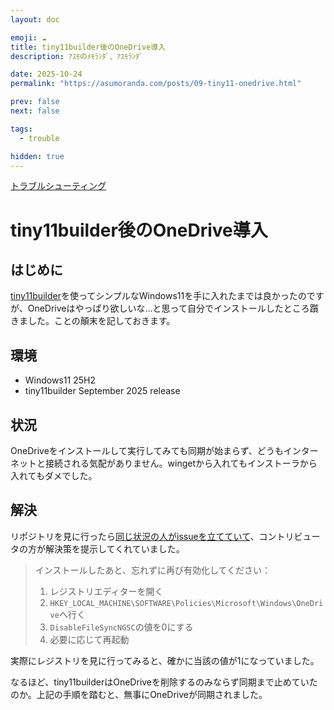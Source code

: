 ```yaml
---
layout: doc

emoji: ☁️
title: tiny11builder後のOneDrive導入
description: ｱｽﾓのﾒﾓﾗﾝﾀﾞ、ｱｽﾓﾗﾝﾀﾞ

date: 2025-10-24
permalink: "https://asumoranda.com/posts/09-tiny11-onedrive.html"

prev: false
next: false

tags:
  - trouble

hidden: true
---
```


[トラブルシューティング](../tags/trouble.md)

# tiny11builder後のOneDrive導入

## はじめに

[tiny11builder](https://github.com/ntdevlabs/tiny11builder)を使ってシンプルなWindows11を手に入れたまでは良かったのですが、OneDriveはやっぱり欲しいな…と思って自分でインストールしたところ躓きました。ことの顛末を記しておきます。

## 環境

- Windows11 25H2
- tiny11builder September 2025 release

## 状況

OneDriveをインストールして実行してみても同期が始まらず、どうもインターネットと接続される気配がありません。wingetから入れてもインストーラから入れてもダメでした。

## 解決

リポジトリを見に行ったら[同じ状況の人がissueを立てていて](https://github.com/ntdevlabs/tiny11builder/issues/467)、コントリビュータの方が解決策を提示してくれていました。

> インストールしたあと、忘れずに再び有効化してください：
>
> 1. レジストリエディターを開く
> 2. `HKEY_LOCAL_MACHINE\SOFTWARE\Policies\Microsoft\Windows\OneDrive`へ行く
> 3. `DisableFileSyncNGSC`の値を0にする
> 4. 必要に応じて再起動

実際にレジストリを見に行ってみると、確かに当該の値が1になっていました。

<ImageGroup
  :sources="[
    '/images/2025/09-01.webp',
  ]"
  type="big"
  caption=""
/>

なるほど、tiny11builderはOneDriveを削除するのみならず同期まで止めていたのか。上記の手順を踏むと、無事にOneDriveが同期されました。

